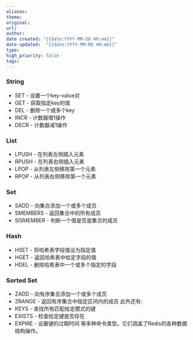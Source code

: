 ```yaml
---
aliases: 
theme: 
original: 
url: 
author: 
date created: "{{date:YYYY-MM-DD HH:mm}}" 
date updated:  "{{date:YYYY-MM-DD HH:mm}}" 
type: 
high_priority: false
tags:
---
```


### String
- SET - 设置一个key-value对
- GET - 获取指定key的值 
- DEL - 删除一个或多个key
- INCR - 计数器增1操作
- DECR - 计数器减1操作
### List
- LPUSH - 在列表左侧插入元素
- RPUSH - 在列表右侧插入元素
- LPOP - 从列表左侧移除第一个元素
- RPOP - 从列表右侧移除第一个元素
### Set
- SADD - 向集合添加一个或多个成员
- SMEMBERS - 返回集合中的所有成员
- SISMEMBER - 判断一个值是否是集合的成员
### Hash
- HSET - 将哈希表字段值设为指定值
- HGET - 返回哈希表中给定字段的值 
- HDEL - 删除哈希表中一个或多个指定的字段
### Sorted Set
- ZADD - 向有序集合添加一个或多个成员
- ZRANGE - 返回有序集合中指定区间内的成员
此外还有:
- KEYS - 查找所有匹配给定模式的键
- EXISTS - 检查给定键是否存在
- EXPIRE - 设置键的过期时间
等多种命令类型。它们涵盖了Redis的各种数据结构操作。